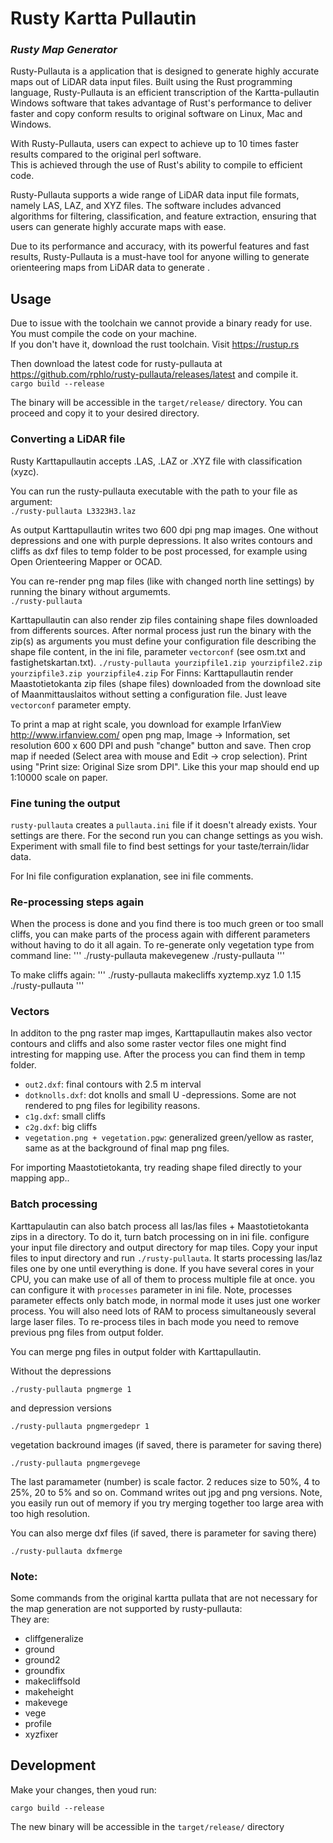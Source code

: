 # Rusty Kartta Pullautin
### ***Rusty Map Generator***

Rusty-Pullauta is a application that is designed to generate highly accurate maps out of LiDAR data input files. Built using the Rust programming language, Rusty-Pullauta is an efficient transcription of the Kartta-pullautin Windows software that takes advantage of Rust's performance to deliver faster and copy conform results to original software on Linux, Mac and Windows.

With Rusty-Pullauta, users can expect to achieve up to 10 times faster results compared to the original perl software.  
This is achieved through the use of Rust's ability to compile to efficient code.

Rusty-Pullauta supports a wide range of LiDAR data input file formats, namely LAS, LAZ, and XYZ files. The software includes advanced algorithms for filtering, classification, and feature extraction, ensuring that users can generate highly accurate maps with ease.

Due to its performance and accuracy, with its powerful features and fast results, Rusty-Pullauta is a must-have tool for anyone willing to generate orienteering maps from LiDAR data to generate .

## Usage

Due to issue with the toolchain we cannot provide a binary ready for use. You must compile the code on your machine.  
If you don't have it, download the rust toolchain. Visit https://rustup.rs  

Then download the latest code for rusty-pullauta at https://github.com/rphlo/rusty-pullauta/releases/latest and compile it.  
`cargo build --release`

The binary will be accessible in the `target/release/` directory. You can proceed and copy it to your desired directory.

### Converting a LiDAR file

Rusty Karttapullautin accepts .LAS, .LAZ or .XYZ file with classification (xyzc).

You can run the rusty-pullauta executable with the path to your file as argument:  
`./rusty-pullauta L3323H3.laz`

As output Karttapullautin writes two 600 dpi png map images. One without depressions and one with purple depressions. It also writes contours and cliffs as dxf files to temp folder to be post processed, for example using Open Orienteering Mapper or OCAD.

You can re-render png map files (like with changed north line settings) by running the binary without argumemts.  
`./rusty-pullauta`

Karttapullautin can also render zip files containing shape files downloaded from differents sources. After normal process just run the binary with the zip(s) as arguments you must define your configuration file describing the shape file content, in the ini file, parameter `vectorconf` (see osm.txt and fastighetskartan.txt).
`./rusty-pullauta yourzipfile1.zip yourzipfile2.zip yourzipfile3.zip yourzipfile4.zip` 
For Finns: Karttapullautin render Maastotietokanta zip files (shape files) downloaded from the download site of Maanmittauslaitos without setting a configuration file. Just leave `vectorconf` parameter empty.

To print a map at right scale, you download for example IrfanView http://www.irfanview.com/ open png map, Image -> Information, set resolution 600 x 600 DPI and push "change" button and save.  Then crop map if needed (Select area with mouse and Edit -> crop selection). Print using "Print size: Original Size srom DPI". Like this your map should end up 1:10000 scale on paper.

### Fine tuning the output

`rusty-pullauta` creates a `pullauta.ini` file if it doesn't already exists. Your settings are there. For the second run you can change settings as you wish. Experiment with small file to find best settings for your taste/terrain/lidar data.

For Ini file configuration explanation, see ini file comments.

### Re-processing steps again

When the process is done and you find there is too much green or too small cliffs, you can make parts of the process again with different parameters without having to do it all again. To re-generate only vegetation type from command line:
'''
./rusty-pullauta makevegenew
./rusty-pullauta 
'''

To make cliffs again:
'''
./rusty-pullauta makecliffs xyztemp.xyz 1.0 1.15
./rusty-pullauta
'''

### Vectors

In additon to the png raster map imges, Karttapullautin makes also vector contours and cliffs and also some raster vector files one might find intresting for mapping use. After the process you can find them in temp folder.

- `out2.dxf`: final contours with 2.5 m interval
- `dotknolls.dxf`: dot knolls and small U -depressions. Some are not rendered to png files for legibility reasons.
- `c1g.dxf`: small cliffs
- `c2g.dxf`: big cliffs
- `vegetation.png + vegetation.pgw`: generalized green/yellow as raster, same as at the background of final map png files.

For importing Maastotietokanta, try reading shape filed directly to your mapping app..

### Batch processing

Karttapulautin can also batch process all las/las files + Maastotietokanta zips in a directory. To do it, turn batch processing on in ini file. configure your input file directory and output directory for map tiles. Copy your input files to input directory and run `./rusty-pullauta`. It starts processing las/laz files one by one until everything is done. If you have several cores 
in your CPU, you can make use of all of them to process multiple file at once. you can configure it with `processes` parameter in ini file. Note, processes parameter effects only batch mode, in normal mode it uses just one worker process. You will also need lots of RAM to process simultaneously several large laser files. To re-process tiles in bach mode you need to remove previous png files from output folder.

You can merge png files in output folder with Karttapullautin.

Without the depressions

`./rusty-pullauta pngmerge 1`

and depression versions

`./rusty-pullauta pngmergedepr 1`

vegetation backround images (if saved, there is parameter for saving there)

`./rusty-pullauta pngmergevege`


The last paramameter (number) is scale factor. 2 reduces size to 50%, 4 to 25%, 20 to 5% and so on. Command writes out jpg and png versions. 
Note, you easily run out of memory if you try merging together too large area with too high resolution.

You can also merge dxf files (if saved, there is parameter for saving there)

`./rusty-pullauta dxfmerge`

### Note:
Some commands from the original kartta pullata that are not necessary for the map generation are not supported by rusty-pullauta:  
They are:
  - cliffgeneralize
  - ground
  - ground2
  - groundfix
  - makecliffsold
  - makeheight
  - makevege
  - vege
  - profile
  - xyzfixer

## Development

Make your changes, then youd run:

`cargo build --release`

The new binary will be accessible in the `target/release/` directory
